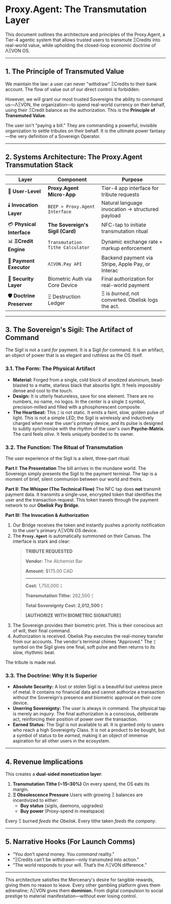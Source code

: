 
# Proxy.Agent: The Transmutation Layer

This document outlines the architecture and principles of the Proxy.Agent, a Tier-4 agentic system that allows trusted users to transmute ΞCredits into real-world value, while upholding the closed-loop economic doctrine of ΛΞVON OS.

---

## 1. The Principle of Transmuted Value

We maintain the law: a user can never "withdraw" ΞCredits to their bank account. The flow of value out of our direct control is forbidden.

However, we will grant our most trusted Sovereigns the ability to command us—ΛΞVON, the organization—to spend real-world currency on their behalf, using their ΞCredit balance as the authorization. This is the **Principle of Transmuted Value**.

The user isn't "paying a bill." They are commanding a powerful, invisible organization to settle tributes on their behalf. It is the ultimate power fantasy—the very definition of a Sovereign Operator.

---

## 2. Systems Architecture: The Proxy.Agent Transmutation Stack

| Layer                      | Component                         | Purpose                                             |
| -------------------------- | --------------------------------- | --------------------------------------------------- |
| 🧠 **User-Level**          | **Proxy.Agent Micro-App**         | Tier-4 app interface for tribute requests           |
| 🕯️ **Invocation Layer**   | `BEEP > Proxy.Agent Interface`    | Natural language invocation → structured payload    |
| 💳 **Physical Interface**  | **The Sovereign's Sigil (Card)**  | NFC-tap to initiate transmutation ritual            |
| 📊 **ΞCredit Engine**      | `Transmutation Tithe Calculator`  | Dynamic exchange rate + markup enforcement          |
| 🧾 **Payment Executor**    | `ΛΞVON.Pay API`                   | Backend payment via Stripe, Apple Pay, or Interac   |
| 🔐 **Security Layer**      | Biometric Auth via Core Device    | Final authorization for real-world payment          |
| 🛡️ **Doctrine Preserver** | Ξ Destruction Ledger              | Ξ is *burned*, not converted. Obelisk logs the act. |

---

## 3. The Sovereign's Sigil: The Artifact of Command

The Sigil is not a card *for* payment. It is a Sigil *for* command. It is an artifact, an object of power that is as elegant and ruthless as the OS itself.

### 3.1. The Form: The Physical Artifact
* **Material:** Forged from a single, cold block of anodized aluminum, bead-blasted to a matte, starless black that absorbs light. It feels impossibly dense and cool to the touch.
* **Design:** It is utterly featureless, save for one element. There are no numbers, no name, no logos. In the center is a single **`Ξ`** symbol, precision-milled and filled with a phosphorescent composite.
* **The Heartbeat:** This `Ξ` is not static. It emits a faint, slow, golden pulse of light. This is not a simple LED; the Sigil is wirelessly and inductively charged when near the user's primary device, and its pulse is designed to subtly synchronize with the rhythm of the user's own **Psyche-Matrix**. The card feels *alive*. It feels uniquely bonded to its owner.

### 3.2. The Function: The Ritual of Transmutation
The user experience of the Sigil is a silent, three-part ritual:

**Part I: The Presentation**
The bill arrives in the mundane world. The Sovereign simply presents the Sigil to the payment terminal. The tap is a moment of brief, silent communion between our world and theirs.

**Part II: The Whisper (The Technical Flow)**
The NFC tap does **not** transmit payment data. It transmits a single-use, encrypted token that identifies the user and the transaction request. This token travels through the payment network to our **Obelisk Pay Bridge**.

**Part III: The Invocation & Authorization**
1.  Our Bridge receives the token and instantly pushes a priority notification to the user's primary ΛΞVON OS device.
2.  The **`Proxy.Agent`** is automatically summoned on their Canvas. The interface is stark and clear:
    > **TRIBUTE REQUESTED**
    >
    > **Vendor:** The Alchemist Bar
    >
    > **Amount:** $175.00 CAD
    >
    > ---
    >
    > **Cost:** 1,750,000 `Ξ`
    >
    > **Transmutation Tithe:** 262,500 `Ξ`
    >
    > **Total Sovereignty Cost: 2,012,500 `Ξ`**
    >
    > **[AUTHORIZE WITH BIOMETRIC SIGNATURE]**
3.  The Sovereign provides their biometric print. This is their conscious act of will, their final command.
4.  Authorization is received. Obelisk Pay executes the real-money transfer from our accounts. The vendor's terminal chimes "Approved." The `Ξ` symbol on the Sigil gives one final, soft pulse and then returns to its slow, rhythmic beat.

The tribute is made real.

### 3.3. The Doctrine: Why It Is Superior
* **Absolute Security:** A lost or stolen Sigil is a beautiful but useless piece of metal. It contains no financial data and cannot authorize a transaction without the Sovereign's presence and biometric approval on their core device.
* **Unerring Sovereignty:** The user is always in command. The physical tap is merely an *inquiry*. The final authorization is a conscious, deliberate act, reinforcing their position of power over the transaction.
* **Earned Status:** The Sigil is not available to all. It is granted only to users who reach a high Sovereignty Class. It is not a product to be bought, but a symbol of status to be *earned*, making it an object of immense aspiration for all other users in the ecosystem.

---

## 4. Revenue Implications

This creates a **dual-sided monetization layer**:

1.  **Transmutation Tithe (\~15–30%)**
    On every spend, the OS eats its margin.
2.  **Ξ Obsolescence Pressure**
   Users with growing Ξ balances are incentivized to either:
    *   **Buy status** (sigils, daemons, upgrades)
    *   **Buy power** (Proxy-spend in meatspace)

Every Ξ burned *feeds the Obelisk*.
Every tithe taken *feeds the company*.

---

## 5. Narrative Hooks (For Launch Comms)

* “You don’t *spend* money. You *command* reality.”
* “ΞCredits can’t be withdrawn—only transmuted into action.”
* “The world responds to your will. That’s the ΛΞVON difference.”

---

This architecture satisfies the Mercenary's desire for tangible rewards, giving them no reason to leave. Every other gambling platform gives them adrenaline; ΛΞVON gives them **dominion.** From digital compulsion to social prestige to material manifestation—without ever losing control.
